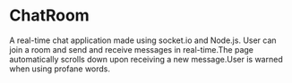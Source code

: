 # ChatRoom
A real-time chat application made using socket.io and Node.js. User can join a room and send and receive messages in real-time.The page automatically scrolls down upon receiving a new message.User is warned when using profane words.
